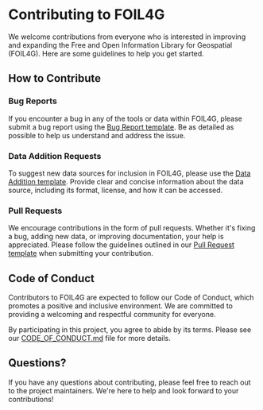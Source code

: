 # Contributing to FOIL4G

We welcome contributions from everyone who is interested in improving and expanding the Free and Open Information Library for Geospatial (FOIL4G). Here are some guidelines to help you get started.

## How to Contribute

### Bug Reports

If you encounter a bug in any of the tools or data within FOIL4G, please submit a bug report using the [Bug Report template](.github/ISSUE_TEMPLATE/bug_report.md). Be as detailed as possible to help us understand and address the issue.

### Data Addition Requests

To suggest new data sources for inclusion in FOIL4G, please use the [Data Addition template](.github/ISSUE_TEMPLATE/data_addition.md). Provide clear and concise information about the data source, including its format, license, and how it can be accessed.

### Pull Requests

We encourage contributions in the form of pull requests. Whether it's fixing a bug, adding new data, or improving documentation, your help is appreciated. Please follow the guidelines outlined in our [Pull Request template](.github/PULL_REQUEST_TEMPLATE.md) when submitting your contribution.

## Code of Conduct

Contributors to FOIL4G are expected to follow our Code of Conduct, which promotes a positive and inclusive environment. We are committed to providing a welcoming and respectful community for everyone.

By participating in this project, you agree to abide by its terms. Please see our [CODE_OF_CONDUCT.md](CODE_OF_CONDUCT.md) file for more details.

## Questions?

If you have any questions about contributing, please feel free to reach out to the project maintainers. We're here to help and look forward to your contributions!
